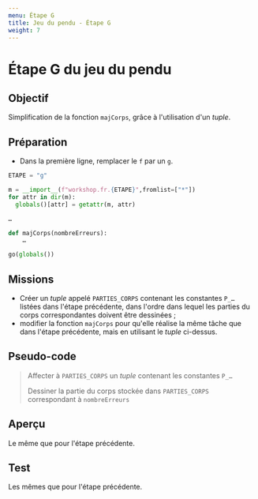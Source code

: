 ```yaml
---
menu: Étape G
title: Jeu du pendu - Étape G 
weight: 7
---
```


# Étape G du jeu du pendu


## Objectif

Simplification de la fonction `majCorps`, grâce à l'utilisation d'un *tuple*.

## Préparation

- Dans la première ligne, remplacer le `f` par un `g`.

```python
ETAPE = "g"

m = __import__(f"workshop.fr.{ETAPE}",fromlist=["*"])
for attr in dir(m):
  globals()[attr] = getattr(m, attr)

…

def majCorps(nombreErreurs):    
    …

go(globals())
```

## Missions

- Créer un *tuple* appelé `PARTIES_CORPS` contenant les constantes `P_…` listées dans l'étape précédente, dans l'ordre dans lequel les parties du corps correspondantes doivent être dessinées ;
- modifier la fonction `majCorps` pour qu'elle réalise la même tâche que dans l'étape précédente, mais en utilisant le *tuple* ci-dessus.

## Pseudo-code

> Affecter à `PARTIES_CORPS` un *tuple* contenant les constantes `P_…`
> 
> Dessiner la partie du corps stockée dans `PARTIES_CORPS` correspondant à `nombreErreurs`

## Aperçu

Le même que pour l'étape précédente.

## Test

Les mêmes que pour l'étape précédente.